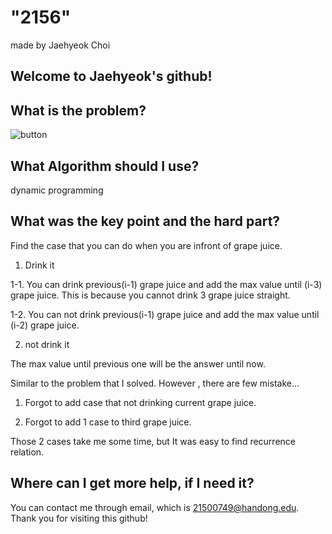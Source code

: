 # "2156"

made by Jaehyeok Choi

## Welcome to Jaehyeok's github!

## What is the problem?

![button](https://github.com/Choi-JaeHyeok-21500749/2156/blob/main/2156_pro.JPG)

## What Algorithm should I use?

dynamic programming

## What was the key point and the hard part?

Find the case that you can do when you are infront of grape juice.
1. Drink it
  
  1-1. You can drink previous(i-1) grape juice and add the max value until (i-3) grape juice. This is because you cannot drink 3 grape juice straight.
  
  1-2. You can not drink previous(i-1) grape juice and add the max value until (i-2) grape juice.  

2. not drink it
  
  The max value until previous one will be the answer until now.  

Similar to the problem that I solved. However , there are few mistake...

1. Forgot to add case that not drinking current grape juice.

2. Forgot to add 1 case to third grape juice.

Those 2 cases take me some time, but It was easy to find recurrence relation.

## Where can I get more help, if I need it?

You can contact me through email, which is 21500749@handong.edu.
Thank you for visiting this github!

